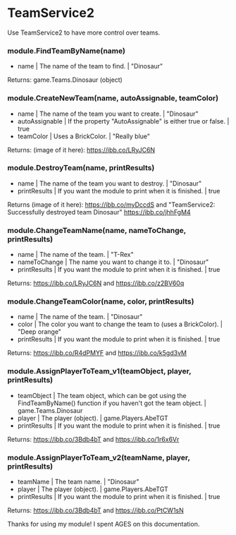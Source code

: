 # TeamService2
Use TeamService2 to have more control over teams.

### module.FindTeamByName(name)
* name | The name of the team to find. | "Dinosaur"

Returns: game.Teams.Dinosaur (object)

### module.CreateNewTeam(name, autoAssignable, teamColor)
* name | The name of the team you want to create. | "Dinosaur"
* autoAssignable | If the property "AutoAssignable" is either true or false. | true
* teamColor | Uses a BrickColor. | "Really blue"

Returns: (image of it here): https://ibb.co/LRyJC6N

### module.DestroyTeam(name, printResults)
* name | The name of the team you want to destroy. | "Dinosaur"
* printResults | If you want the module to print when it is finished. | true

Returns (image of it here): https://ibb.co/myDccdS and "TeamService2: Successfully destroyed team Dinosaur" https://ibb.co/jhhFgM4

### module.ChangeTeamName(name, nameToChange, printResults)
* name | The name of the team. | "T-Rex"
* nameToChange | The name you want to change it to. | "Dinosaur"
* printResults | If you want the module to print when it is finished. | true

Returns: https://ibb.co/LRyJC6N and https://ibb.co/z2BV60q

### module.ChangeTeamColor(name, color, printResults)
* name | The name of the team. | "Dinosaur"
* color | The color you want to change the team to (uses a BrickColor). | "Deep orange"
* printResults | If you want the module to print when it is finished. | true

Returns: https://ibb.co/R4dPMYF and https://ibb.co/k5gd3vM

### module.AssignPlayerToTeam_v1(teamObject, player, printResults)
* teamObject | The team object, which can be got using the FindTeamByName() function if you haven't got the team object. | game.Teams.Dinosaur
* player | The player (object). | game.Players.AbeTGT
* printResults | If you want the module to print when it is finished. | true

Returns: https://ibb.co/3Bdb4bT and https://ibb.co/1r6x6Vr

### module.AssignPlayerToTeam_v2(teamName, player, printResults)
* teamName | The team name. | "Dinosaur"
* player | The player (object). | game.Players.AbeTGT
* printResults | If you want the module to print when it is finished. | true

Returns: https://ibb.co/3Bdb4bT and https://ibb.co/PtCW1sN

Thanks for using my module! I spent AGES on this documentation.
